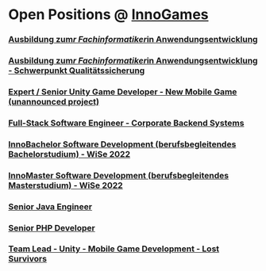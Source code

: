 # Open Positions @ [InnoGames](https://www.innogames.com/career/detail/job?s=github_jobs_repo)

### [Ausbildung zum*r Fachinformatiker*in Anwendungsentwicklung](ausbildung-zum-r-fachinformatiker-in-anwendungsentwicklung.md)
### [Ausbildung zum*r Fachinformatiker*in Anwendungsentwicklung - Schwerpunkt Qualitätssicherung](ausbildung-zum-r-fachinformatiker-in-anwendungsentwicklung-schwerpunkt-qualitätssicherung.md)
### [Expert / Senior Unity Game Developer - New Mobile Game \(unannounced project\)](expert-senior-unity-game-developer-new-mobile-game-unannounced-project.md)
### [Full-Stack Software Engineer - Corporate Backend Systems](full-stack-software-engineer-corporate-backend-systems.md)
### [InnoBachelor Software Development \(berufsbegleitendes Bachelorstudium\) - WiSe 2022](innobachelor-software-development-berufsbegleitendes-bachelorstudium-wise-2022.md)
### [InnoMaster Software Development \(berufsbegleitendes Masterstudium\) - WiSe 2022](innomaster-software-development-berufsbegleitendes-masterstudium-wise-2022.md)
### [Senior Java Engineer](senior-java-engineer.md)
### [Senior PHP Developer](senior-php-developer.md)
### [Team Lead - Unity - Mobile Game Development - Lost Survivors](team-lead-unity-mobile-game-development-lost-survivors.md)
